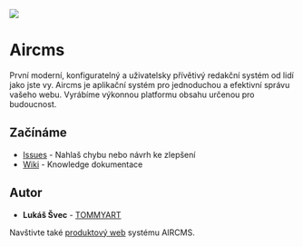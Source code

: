 ![](https://repository-images.githubusercontent.com/256984752/d8ceb080-8245-11ea-988b-a7989295da95)

# Aircms
První moderní, konfiguratelný a uživatelsky přívětivý redakční systém od lidí jako jste vy. Aircms je aplikační systém pro jednoduchou a efektivní správu vašeho webu. Vyrábíme výkonnou platformu obsahu určenou pro budoucnost.

## Začínáme
* [Issues](https://github.com/lukesvec/aircms-system-tracker/issues) - Nahlaš chybu nebo návrh ke zlepšení
* [Wiki](https://github.com/lukesvec/aircms-system-tracker/wiki) - Knowledge dokumentace 

## Autor

* **Lukáš Švec** - [TOMMYART](http://tommyart.cz)

Navštivte také [produktový web](http://airsystem.tommyart.cz/) systému AIRCMS.
